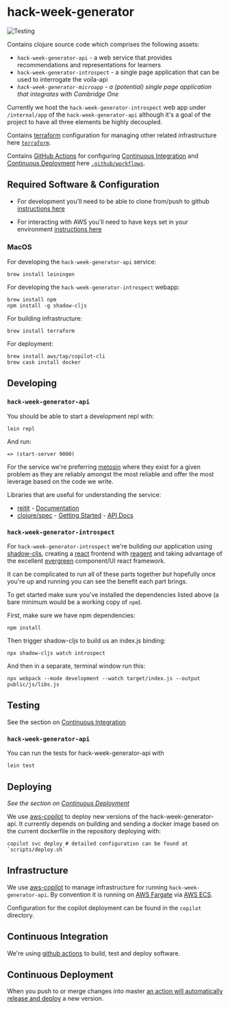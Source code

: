# hack-week-generator

![Testing](https://github.com/ELiTLtd/hack-week-generator/workflows/Testing/badge.svg)

Contains clojure source code which comprises the following assets:

- `hack-week-generator-api` - a web service that provides recommendations and representations for learners
- `hack-week-generator-introspect` - a single page application that can be used to interrogate the voila-api
- _`hack-week-generator-microapp` - a (potential) single page application that integrates with Cambridge One_

Currently we host the `hack-week-generator-introspect` web app under `/internal/app` of the
`hack-week-generator-api` although it's a goal of the project to have all three elements be
highly decoupled.

Contains [terraform](https://www.terraform.io/) configuration for managing other
related infrastructure here [`terraform`](terraform).

Contains [GitHub Actions](https://github.com/features/actions) for configuring
[Continuous Integration](#continuous-integration) and [Continuous
Deployment](#continuous-deployment) here
[`.github/workflows`](.github/workflows).

## Required Software & Configuration

 - For development you'll need to be able to clone from/push to github
   [instructions
   here](https://docs.github.com/en/free-pro-team@latest/github/authenticating-to-github/connecting-to-github-with-ssh)

 - For interacting with AWS you'll need to have keys set in your environment
   [instructions
   here](https://docs.aws.amazon.com/cli/latest/userguide/cli-configure-quickstart.html)

### MacOS

For developing the `hack-week-generator-api` service:

    brew install leiningen

For developing the `hack-week-generator-introspect` webapp:

    brew install npm
    npm install -g shadow-cljs
    
For building infrastructure:
  
    brew install terraform

For deployment:

    brew install aws/tap/copilot-cli
    brew cask install docker

## Developing

### `hack-week-generator-api`

You should be able to start a development repl with:

    lein repl
    
And run:

    => (start-server 9000)

For the service we're preferring [metosin](https://github.com/metosin) where
they exist for a given problem as they are reliably amongst the most reliable
and offer the most leverage based on the code we write.

Libraries that are useful for understanding the service:

 - [reitit](https://github.com/metosin/reitit) -
   [Documentation](https://cljdoc.org/d/metosin/reitit/0.5.6/doc/introduction)
 - [clojure/spec](https://clojure.org/about/spec) - [Getting
   Started](https://clojure.org/about/spec) - [API
   Docs](https://clojure.github.io/spec.alpha/)

### `hack-week-generator-introspect`

For `hack-week-generator-introspect` we're building our application using
[shadow-cljs](http://shadow-cljs.org/), creating a [react](https://reactjs.org/)
frontend with [reagent](http://reagent-project.github.io/) and taking advantage
of the excellent [evergreen](https://evergreen.segment.com/) component/UI react
framework.

It can be complicated to run all of these parts together _but_ hopefully once
you're up and running you can see the benefit each part brings.

To get started make sure you've installed the dependencies listed above (a bare
minimum would be a working copy of `npm`).

First, make sure we have npm dependencies:

    npm install

Then trigger shadow-cljs to build us an index.js binding:

    npx shadow-cljs watch introspect

And then in a separate, terminal window run this:

    npx webpack --mode development --watch target/index.js --output public/js/libs.js

## Testing

See the section on [Continuous Integration](#continuous-integration)

### `hack-week-generator-api`

You can run the tests for hack-week-generator-api with

    lein test

## Deploying

_See the section on [Continuous Deployment](#continuous-deployment)_

We use [aws-copilot](https://github.com/aws/copilot-cli) to deploy new versions
of the hack-week-generator-api. It currently depends on building and sending a docker image
based on the current dockerfile in the repository deploying with:

    copilot svc deploy # detailed configuration can be found at `scripts/deploy.sh`

## Infrastructure

We use [aws-copilot](https://github.com/aws/copilot-cli) to manage
infrastructure for running `hack-week-generator-api`. By convention it is running on [AWS
Fargate](https://aws.amazon.com/fargate/) via [AWS
ECS](https://aws.amazon.com/ecs/).

Configuration for the copilot deployment can be found in the `copilot`
directory.

## Continuous Integration

We're using [github actions](https://github.com/features/actions) to build, test
and deploy software.

## Continuous Deployment

When you push to or merge changes into master [an action will automatically
release and deploy](https://github.com/ELiTLtd/hack-week-generator/actions?query=workflow%3ARelease) a new version.
